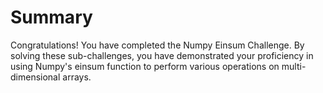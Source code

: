 # Summary

Congratulations! You have completed the Numpy Einsum Challenge. By solving these sub-challenges, you have demonstrated your proficiency in using Numpy's einsum function to perform various operations on multi-dimensional arrays.